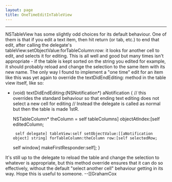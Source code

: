 ```yaml
---
layout: page
title: OneTimeEditInTableView
---
```



----

NSTableView has some slightly odd choices for its default behaviour. One of them is that if you edit a text item, then hit return (or tab, etc.) to end that edit, after calling the delegate's     tableView:setObjectValue:forTableColumn:row: it looks for another cell to edit, and selects it for editing. This is all well and good but many times isn't appropriate - if the table is kept sorted on the string you edited for example, it should probably reload and change the selection to the same item with its new name. The only way I found to implement a "one time" edit for an item like this was yet again to override the     textDidEndEditing: method in the table view itself, like so:

    

- (void)		textDidEndEditing:(NSNotification*) aNotification
{
	// this overrides the standard behaviour so that ending text editing does not select a new cell for editing
	// Instead the delegate is called as normal but then the table is made 1stR.
	
	NSTableColumn* theColumn = self tableColumns] objectAtIndex:[self editedColumn;
	
       self delegate] tableView:self setObjectValue:[[aNotification object] string] forTableColumn:theColumn row:[self selectedRow;
	self window] makeFirstResponder:self];
}




It's still up to the delegate to reload the table and change the selection to whatever is appropriate, but this method override ensures that it can do so effectively, without the default "select another cell" behaviour getting in its way. Hope this is useful to someone. --[[GrahamCox

